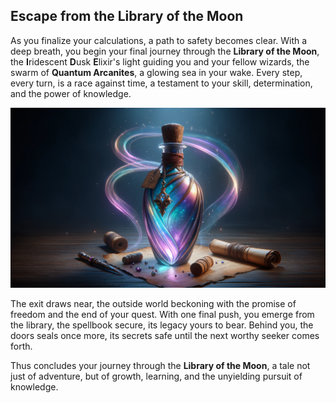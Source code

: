 ## Escape from the Library of the Moon

As you finalize your calculations, a path to safety becomes clear. With a deep breath, you begin your final journey
through the **Library of the Moon**, the **I**ridescent **D**usk **E**lixir's light guiding you and your fellow
wizards, the swarm of **Quantum Arcanites**, a glowing sea in your wake. Every step, every turn, is a race against time,
a testament to your skill, determination, and the power of knowledge.

![elixir.png](images/elixir.png)

The exit draws near, the outside world beckoning with the promise of freedom and the end of your quest. With one final
push, you emerge from the library, the spellbook secure, its legacy yours to bear. Behind you, the doors seals once
more, its secrets safe until the next worthy seeker comes forth.

Thus concludes your journey through the **Library of the Moon**, a tale not just of adventure, but of growth, learning,
and the unyielding pursuit of knowledge.
